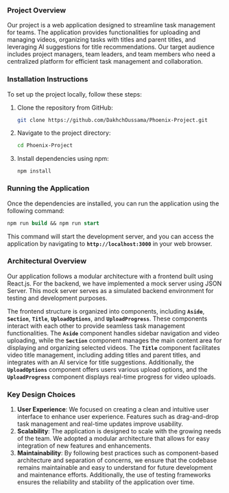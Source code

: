 ### **Project Overview**

Our project is a web application designed to streamline task management for teams. The application provides functionalities for uploading and managing videos, organizing tasks with titles and parent titles, and leveraging AI suggestions for title recommendations. Our target audience includes project managers, team leaders, and team members who need a centralized platform for efficient task management and collaboration.

### **Installation Instructions**

To set up the project locally, follow these steps:

1. Clone the repository from GitHub:
    
    ```bash
    git clone https://github.com/DakhchOussama/Phoenix-Project.git
    ```
    
2. Navigate to the project directory:
    
    ```bash
    cd Phoenix-Project
    ```
    
3. Install dependencies using npm:
    
    ```
    npm install
    ```
    

### **Running the Application**

Once the dependencies are installed, you can run the application using the following command:

```sql
npm run build && npm run start
```

This command will start the development server, and you can access the application by navigating to **`http://localhost:3000`** in your web browser.

### **Architectural Overview**

Our application follows a modular architecture with a frontend built using React.js. For the backend, we have implemented a mock server using JSON Server. This mock server serves as a simulated backend environment for testing and development purposes.

The frontend structure is organized into components, including **`Aside`**, **`Section`**, **`Title`**, **`UploadOptions`**, and **`UploadProgress`**. These components interact with each other to provide seamless task management functionalities. The **`Aside`** component handles sidebar navigation and video uploading, while the **`Section`** component manages the main content area for displaying and organizing selected videos. The **`Title`** component facilitates video title management, including adding titles and parent titles, and integrates with an AI service for title suggestions. Additionally, the **`UploadOptions`** component offers users various upload options, and the **`UploadProgress`** component displays real-time progress for video uploads.

### **Key Design Choices**

1. **User Experience**: We focused on creating a clean and intuitive user interface to enhance user experience. Features such as drag-and-drop task management and real-time updates improve usability.
2. **Scalability**: The application is designed to scale with the growing needs of the team. We adopted a modular architecture that allows for easy integration of new features and enhancements.
3. **Maintainability**: By following best practices such as component-based architecture and separation of concerns, we ensure that the codebase remains maintainable and easy to understand for future development and maintenance efforts. Additionally, the use of testing frameworks ensures the reliability and stability of the application over time.
